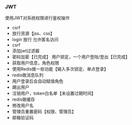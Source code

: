 ### JWT
使用JWT对系统权限进行鉴权操作
- csrf
- 放行资源【jss、css】
- login 放行 允许匿名访问
- csrf
- 添加jwt过滤器
- 密码加密【已完成】
用户锁定，一个用户登陆/登出【已完成】
- 获取用户信息，角色权限
- 使用Redis做一些功能【输入多次锁定、单点登录】
- redis做消息队列
- 用户登录后会自动赋值角色
- 踢出用户
- 注销用户，token白名单【未设置过期时间】
- redis做缓存
- 修改用户名
- 管理员重置密码【权限、管理员】
- 邮箱验证码


